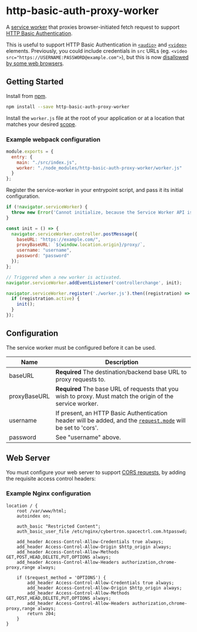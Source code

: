 # http-basic-auth-proxy-worker

A [service worker](https://developer.mozilla.org/en-US/docs/Web/API/Service_Worker_API) that proxies browser-initiated
fetch request to support
[HTTP Basic Authentication](https://developer.mozilla.org/en-US/docs/Web/HTTP/Authentication#Basic_authentication_scheme).

This is useful to support HTTP Basic Authentication in
[`<audio>`](https://developer.mozilla.org/en-US/docs/Web/HTML/Element/audio) and
[`<video>`](https://developer.mozilla.org/en-US/docs/Web/HTML/Element/video) elements.
Previously, you could include credentials in `src` URLs (eg. `<video src="https://USERNAME:PASSWORD@example.com">`), but
this is now
[disallowed by some web browsers](https://developer.mozilla.org/en-US/docs/Web/HTTP/Authentication#Access_using_credentials_in_the_URL).

## Getting Started

Install from [npm](https://www.npmjs.com/package/http-basic-auth-proxy-worker).

```bash
npm install --save http-basic-auth-proxy-worker
```

Install the `worker.js` file at the root of your application or at a location that matches
your desired
[scope](https://developer.mozilla.org/en-US/docs/Web/API/ServiceWorkerRegistration/scope).

### Example webpack configuration

```javascript
module.exports = {
  entry: {
    main: "./src/index.js",
    worker: "./node_modules/http-basic-auth-proxy-worker/worker.js"
  }
};
```

Register the service-worker in your entrypoint script, and pass it its initial configuration.

```javascript
if (!navigator.serviceWorker) {
  throw new Error('Cannot initialize, because the Service Worker API is not available.');
}

const init = () => {
  navigator.serviceWorker.controller.postMessage({
    baseURL: "https://example.com/",
    proxyBaseURL: `${window.location.origin}/proxy/`,
    username: "username",
    password: "password"
  });
};

// Triggered when a new worker is activated.
navigator.serviceWorker.addEventListener('controllerchange', init);

navigator.serviceWorker.register('./worker.js').then((registration) => {
  if (registration.active) {
    init();
  }
});
```

## Configuration

The service worker must be configured before it can be used.

| Name         | Description                                                                                                                                                                   |
| ------------ | ----------------------------------------------------------------------------------------------------------------------------------------------------------------------------- |
| baseURL      | **Required** The destination/backend base URL to proxy requests to.                                                                                                           |
| proxyBaseURL | **Required** The base URL of requests that you wish to proxy. Must match the origin of the service worker.                                                                    |
| username     | If present, an HTTP Basic Authentication header will be added, and the [`request.mode`](https://developer.mozilla.org/en-US/docs/Web/API/Request/mode) will be set to 'cors'. |
| password     | See "username" above.                                                                                                                                                         |

## Web Server

You must configure your web server to support [CORS requests](https://developer.mozilla.org/en-US/docs/Web/HTTP/CORS),
by adding the requisite access control headers:

### Example Nginx configuration

```
location / {
    root /var/www/html;
    autoindex on;

    auth_basic "Restricted Content";
    auth_basic_user_file /etc/nginx/cybertron.spacectrl.com.htpasswd;

    add_header Access-Control-Allow-Credentials true always;
    add_header Access-Control-Allow-Origin $http_origin always;
    add_header Access-Control-Allow-Methods GET,POST,HEAD,DELETE,PUT,OPTIONS always;
    add_header Access-Control-Allow-Headers authorization,chrome-proxy,range always;

    if ($request_method = 'OPTIONS') {
        add_header Access-Control-Allow-Credentials true always;
        add_header Access-Control-Allow-Origin $http_origin always;
        add_header Access-Control-Allow-Methods GET,POST,HEAD,DELETE,PUT,OPTIONS always;
        add_header Access-Control-Allow-Headers authorization,chrome-proxy,range always;
        return 204;
    }
}
```
